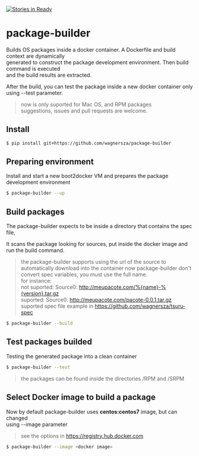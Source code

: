 [![Stories in Ready](https://badge.waffle.io/wagnersza/package-builder.png?label=ready&title=Ready)](https://waffle.io/wagnersza/package-builder)
# package-builder

Builds OS packages inside a docker container. A Dockerfile and build context are dynamically  
generated to construct the package development environment. Then build command is executed  
and the build results are extracted.

After the build, you can test the package inside a new docker container only  
using --test parameter.

> now is only suported for Mac OS, and RPM packages  
> suggestions, issues and pull requests are welcome.

## Install

```bash
$ pip install git+https://github.com/wagnersza/package-builder
```
## Preparing environment

Install and start a new boot2docker VM and prepares the package development environment

```bash
$ package-builder --up
```

## Build packages

The package-builder expects to be inside a directory that contains the spec file, 

It scans the package looking for sources, put inside the docker image and run the build command.

> the package-builder supports using the url of the source to automatically download into the container
> now package-builder don't convert spec variables, you must use the full name.  
> for instance:  
> not suported: Source0: http://meupacote.com/%{name}-%{version}.tar.gz  
> suported: Source0: http://meupacote.com/pacote-0.0.1.tar.gz  
> suported spec file example in https://github.com/wagnersza/tsuru-spec  

```bash
$ package-builder --build
```

## Test packages builded

Testing the generated package into a clean container

```bash
$ package-builder --test
```

> the packages can be found inside the directories /RPM and /SRPM

## Select Docker image to build a package

Now by default package-builder uses **centos:centos7** image, but can changed  
using --image parameter

> see the options in https://registry.hub.docker.com

```bash
$ package-builder --image <docker image>
```
